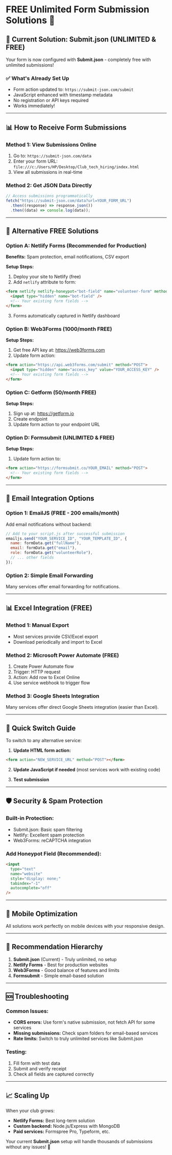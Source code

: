 # FREE Unlimited Form Submission Solutions 🚀

## 🎯 **Current Solution: Submit.json (UNLIMITED & FREE)**

Your form is now configured with **Submit.json** - completely free with unlimited submissions!

### ✅ **What's Already Set Up**

- Form action updated to: `https://submit-json.com/submit`
- JavaScript enhanced with timestamp metadata
- No registration or API keys required
- Works immediately!

---

## 📊 **How to Receive Form Submissions**

### **Method 1: View Submissions Online**

1. Go to: `https://submit-json.com/data`
2. Enter your form URL: `file:///c:/Users/HP/Desktop/Club_tech_hiring/index.html`
3. View all submissions in real-time

### **Method 2: Get JSON Data Directly**

```javascript
// Access submissions programmatically
fetch("https://submit-json.com/data?url=YOUR_FORM_URL")
  .then((response) => response.json())
  .then((data) => console.log(data));
```

---

## 🔄 **Alternative FREE Solutions**

### **Option A: Netlify Forms (Recommended for Production)**

**Benefits:** Spam protection, email notifications, CSV export

**Setup Steps:**

1. Deploy your site to Netlify (free)
2. Add `netlify` attribute to form:

```html
<form netlify netlify-honeypot="bot-field" name="volunteer-form" method="POST">
  <input type="hidden" name="bot-field" />
  <!-- Your existing form fields -->
</form>
```

3. Forms automatically captured in Netlify dashboard

### **Option B: Web3Forms (1000/month FREE)**

**Setup Steps:**

1. Get free API key at: https://web3forms.com
2. Update form action:

```html
<form action="https://api.web3forms.com/submit" method="POST">
  <input type="hidden" name="access_key" value="YOUR_ACCESS_KEY" />
  <!-- Your existing form fields -->
</form>
```

### **Option C: Getform (50/month FREE)**

**Setup Steps:**

1. Sign up at: https://getform.io
2. Create endpoint
3. Update form action to your endpoint URL

### **Option D: Formsubmit (UNLIMITED & FREE)**

**Setup Steps:**

1. Update form action to:

```html
<form action="https://formsubmit.co/YOUR_EMAIL" method="POST">
  <!-- Your existing form fields -->
</form>
```

---

## 📧 **Email Integration Options**

### **Option 1: EmailJS (FREE - 200 emails/month)**

Add email notifications without backend:

```javascript
// Add to your script.js after successful submission
emailjs.send("YOUR_SERVICE_ID", "YOUR_TEMPLATE_ID", {
  name: formData.get("fullName"),
  email: formData.get("email"),
  role: formData.get("volunteerRole"),
  // ... other fields
});
```

### **Option 2: Simple Email Forwarding**

Many services offer email forwarding for notifications.

---

## 📊 **Excel Integration (FREE)**

### **Method 1: Manual Export**

- Most services provide CSV/Excel export
- Download periodically and import to Excel

### **Method 2: Microsoft Power Automate (FREE)**

1. Create Power Automate flow
2. Trigger: HTTP request
3. Action: Add row to Excel Online
4. Use service webhook to trigger flow

### **Method 3: Google Sheets Integration**

Many services offer direct Google Sheets integration (easier than Excel).

---

## 🔧 **Quick Switch Guide**

To switch to any alternative service:

1. **Update HTML form action:**

```html
<form action="NEW_SERVICE_URL" method="POST"></form>
```

2. **Update JavaScript if needed** (most services work with existing code)

3. **Test submission**

---

## 🛡️ **Security & Spam Protection**

### **Built-in Protection:**

- Submit.json: Basic spam filtering
- Netlify: Excellent spam protection
- Web3Forms: reCAPTCHA integration

### **Add Honeypot Field (Recommended):**

```html
<input
  type="text"
  name="website"
  style="display: none;"
  tabindex="-1"
  autocomplete="off"
/>
```

---

## 📱 **Mobile Optimization**

All solutions work perfectly on mobile devices with your responsive design.

---

## 🚀 **Recommendation Hierarchy**

1. **Submit.json** (Current) - Truly unlimited, no setup
2. **Netlify Forms** - Best for production websites
3. **Web3Forms** - Good balance of features and limits
4. **Formsubmit** - Simple email-based solution

---

## 🆘 **Troubleshooting**

### **Common Issues:**

- **CORS errors:** Use form's native submission, not fetch API for some services
- **Missing submissions:** Check spam folders for email-based services
- **Rate limits:** Switch to truly unlimited services like Submit.json

### **Testing:**

1. Fill form with test data
2. Submit and verify receipt
3. Check all fields are captured correctly

---

## 📈 **Scaling Up**

When your club grows:

- **Netlify Forms:** Best long-term solution
- **Custom backend:** Node.js/Express with MongoDB
- **Paid services:** Formspree Pro, Typeform, etc.

Your current **Submit.json** setup will handle thousands of submissions without any issues! 🎉
